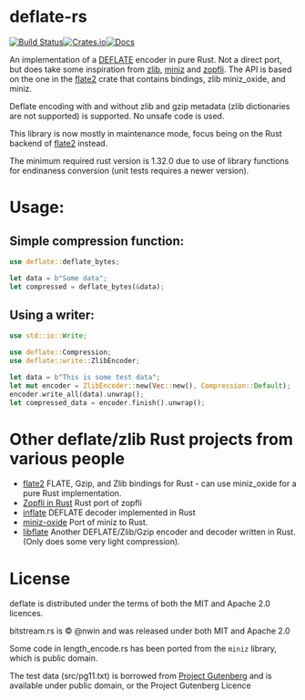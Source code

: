 # deflate-rs

[![Build Status](https://travis-ci.com/image-rs/deflate-rs.svg)](https://travis-ci.com/github/image-rs/deflate-rs)[![Crates.io](https://img.shields.io/crates/v/deflate.svg)](https://crates.io/crates/deflate)[![Docs](https://docs.rs/deflate/badge.svg)](https://docs.rs/deflate)


An implementation of a [DEFLATE](http://www.gzip.org/zlib/rfc-deflate.html) encoder in pure Rust. Not a direct port, but does take some inspiration from [zlib](https://www.zlib.net/), [miniz](https://github.com/richgel999/miniz) and [zopfli](https://github.com/google/zopfli). The API is based on the one in the [flate2](https://crates.io/crates/flate2) crate that contains bindings, zlib miniz_oxide, and miniz.

Deflate encoding with and without zlib and gzip metadata (zlib dictionaries are not supported) is supported. No unsafe code is used.

This library is now mostly in maintenance mode, focus being on the Rust backend of [flate2](https://crates.io/crates/flate2) instead.

The minimum required rust version is 1.32.0 due to use of library functions for endinaness conversion (unit tests requires a newer version).

# Usage:
## Simple compression function:
``` rust
use deflate::deflate_bytes;

let data = b"Some data";
let compressed = deflate_bytes(&data);
```

## Using a writer:

``` rust
use std::io::Write;

use deflate::Compression;
use deflate::write::ZlibEncoder;

let data = b"This is some test data";
let mut encoder = ZlibEncoder::new(Vec::new(), Compression::Default);
encoder.write_all(data).unwrap();
let compressed_data = encoder.finish().unwrap();
```

# Other deflate/zlib Rust projects from various people
* [flate2](https://github.com/rust-lang/flate2-rs) FLATE, Gzip, and Zlib bindings for Rust - can use miniz_oxide for a pure Rust implementation.
* [Zopfli in Rust](https://github.com/carols10cents/zopfli) Rust port of zopfli
* [inflate](https://github.com/image-rs/inflate) DEFLATE decoder implemented in Rust
* [miniz-oxide](https://github.com/Frommi/miniz_oxide) Port of miniz to Rust.
* [libflate](https://github.com/sile/libflate) Another DEFLATE/Zlib/Gzip encoder and decoder written in Rust. (Only does some very light compression).

# License
deflate is distributed under the terms of both the MIT and Apache 2.0 licences.

bitstream.rs is © @nwin and was released under both MIT and Apache 2.0

Some code in length_encode.rs has been ported from the `miniz` library, which is public domain.

The test data (src/pg11.txt) is borrowed from [Project Gutenberg](https://www.gutenberg.org/ebooks/11) and is available under public domain, or the Project Gutenberg Licence
